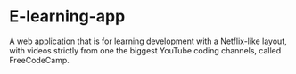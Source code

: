 # E-learning-app
A web application that is for learning development with a Netflix-like layout, with videos strictly from one the biggest YouTube coding channels, called FreeCodeCamp. 
